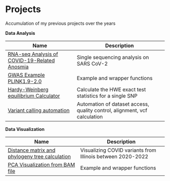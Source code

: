 # Projects
Accumulation of my previous projects over the years

**Data Analysis**

| Name | Description |
| ------ | ------ |
| [RNA-seq Analysis of COVID-19-Related Anosmia] | Single sequencing analysis on SARS CoV-2 |
| [GWAS Example PLINK1.9-2.0] | Example and wrapper functions |
| [Hardy-Weinberg equilibrium Calculator] | Calculate the HWE exact test statistics for a single SNP |
| [Variant calling automation] | Automation of dataset access, quality control, alignment, vcf calculation |

**Data Visualization**

| Name | Description |
| ------ | ------ |
| [Distance matrix and phylogeny tree calculation] | Visualizing COVID variants from Illinois between 2020-2022 |
| [PCA Visualization from BAM file] | Example and wrapper functions |


[//]: #

   [RNA-seq Analysis of COVID-19-Related Anosmia]: <https://github.com/AmitElia/Projects/tree/main/Data%20Analysis/RNA-seq%20Analysis%20of%20COVID-19-Related%20Anosmia>
   [GWAS Example PLINK1.9-2.0]: <https://github.com/AmitElia/Projects/tree/main/Data%20Analysis/GWAS%20Example%20PLINK1.9-2.0>
   [Hardy-Weinberg equilibrium Calculator]: <https://github.com/AmitElia/Projects/tree/main/Data%20Analysis/Calculate%20the%20Hardy-Weinberg%20equilibrium%20exact%20test%20statistics%20for%20a%20single%20SNP>
   [Variant calling automation]: <https://github.com/AmitElia/Projects/tree/main/Data%20Analysis/Variant%20Calling%20Automation>
   [Distance matrix and phylogeny tree calculation]: <https://github.com/AmitElia/Projects/tree/main/Data%20Visualization/Distance%20matrix%20and%20phylogeny%20tree%20calculation>
   [PCA Visualization from BAM file]: <https://github.com/AmitElia/Projects/tree/main/Data%20Visualization/PCA%20Visualization%20from%20BAM%20file>
